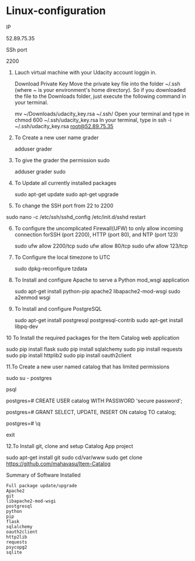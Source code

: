 # Linux-configuration
IP

 52.89.75.35
 
SSh port 

 2200

1. Lauch virtual machine with your Udacity account loggin in.

   Download Private Key Move the private key file into the folder ~/.ssh (where ~ is your environment's home directory). So if you downloaded the file to the Downloads folder, just execute the following command in your terminal.

    mv ~/Downloads/udacity_key.rsa ~/.ssh/
    Open your terminal and type in
    chmod 600 ~/.ssh/udacity_key.rsa
    In your terminal, type in
    ssh -i ~/.ssh/udacity_key.rsa root@52.89.75.35
    
2. To Create a new user name grader

    adduser grader
    
3. To give the grader the permission sudo

    adduser grader sudo
    
4. To Update all currently installed packages

    sudo apt-get update
    sudo apt-get upgrade
    
5. To change the SSH port from 22 to 2200   

  sudo nano -c /etc/ssh/sshd_config
  /etc/init.d/sshd restart
  
6. To configure the uncomplicated Firewall(UFW) to only allow incoming connection forSSH (port 2200), HTTP (port 80), and NTP (port 123)

   sudo ufw allow 2200/tcp
   sudo ufw allow 80/tcp
   sudo ufw allow 123/tcp
   
7. To Configure the local timezone to UTC

   sudo dpkg-reconfigure tzdata
   
8. To Install and configure Apache to serve a Python mod_wsgi application

   sudo apt-get install python-pip apache2 libapache2-mod-wsgi
   sudo a2enmod wsgi 
   
9. To Install and configure PostgreSQL

   sudo apt-get install postgresql postgresql-contrib
   sudo apt-get install libpq-dev
   
10 To Install the required packages for the Item Catalog web application

   sudo pip install flask
   sudo pip install sqlalchemy
   sudo pip install requests
   sudo pip install httplib2
   sudo pip install oauth2client
   
11.To Create a new user named catalog that has limited permissions 

   sudo su - postgres
   
   psql
   
   postgres=# CREATE USER catalog WITH PASSWORD 'secure password';
   
   postgres=# GRANT SELECT, UPDATE, INSERT ON catalog TO catalog;
   
   postgres=# \q
   
   exit
   
12.To Install git, clone and setup Catalog App project

  sudo apt-get install git
  sudo cd/var/www
  sudo get clone https://github.com/mahavasu/Item-Catalog

Summary of Software Installed

	Full package update/upgrade
	Apache2
	git
	libapache2-mod-wsgi
	postgresql
	python
	pip
	flask
	sqlalchemy
	oauth2client
	http2lib
	requests
	psycopg2
	sqlite
